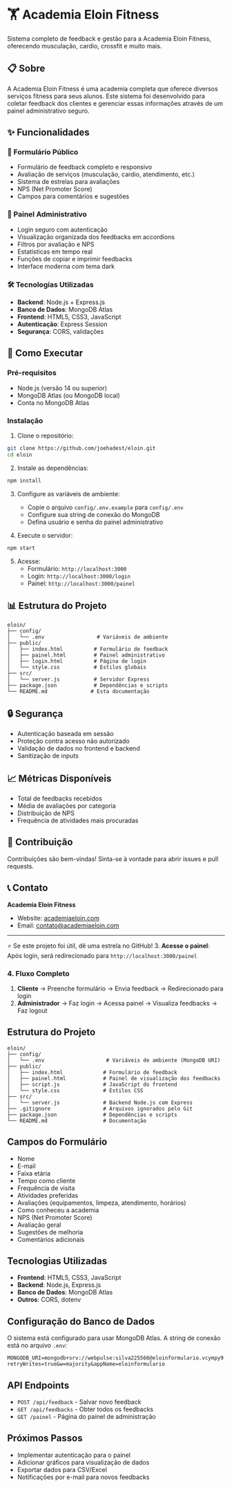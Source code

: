 # 🏋️ Academia Eloin Fitness

Sistema completo de feedback e gestão para a Academia Eloin Fitness, oferecendo musculação, cardio, crossfit e muito mais.

## 📋 Sobre

A Academia Eloin Fitness é uma academia completa que oferece diversos serviços fitness para seus alunos. Este sistema foi desenvolvido para coletar feedback dos clientes e gerenciar essas informações através de um painel administrativo seguro.

## ✨ Funcionalidades

### 📝 Formulário Público
- Formulário de feedback completo e responsivo
- Avaliação de serviços (musculação, cardio, atendimento, etc.)
- Sistema de estrelas para avaliações
- NPS (Net Promoter Score)
- Campos para comentários e sugestões

### 🔐 Painel Administrativo
- Login seguro com autenticação
- Visualização organizada dos feedbacks em accordions
- Filtros por avaliação e NPS
- Estatísticas em tempo real
- Funções de copiar e imprimir feedbacks
- Interface moderna com tema dark

### 🛠️ Tecnologias Utilizadas
- **Backend**: Node.js + Express.js
- **Banco de Dados**: MongoDB Atlas
- **Frontend**: HTML5, CSS3, JavaScript
- **Autenticação**: Express Session
- **Segurança**: CORS, validações

## 🚀 Como Executar

### Pré-requisitos
- Node.js (versão 14 ou superior)
- MongoDB Atlas (ou MongoDB local)
- Conta no MongoDB Atlas

### Instalação

1. Clone o repositório:
```bash
git clone https://github.com/joehadest/eloin.git
cd eloin
```

2. Instale as dependências:
```bash
npm install
```

3. Configure as variáveis de ambiente:
   - Copie o arquivo `config/.env.example` para `config/.env`
   - Configure sua string de conexão do MongoDB
   - Defina usuário e senha do painel administrativo

4. Execute o servidor:
```bash
npm start
```

5. Acesse:
   - Formulário: `http://localhost:3000`
   - Login: `http://localhost:3000/login`
   - Painel: `http://localhost:3000/painel`

## 📊 Estrutura do Projeto

```
eloin/
├── config/
│   └── .env                 # Variáveis de ambiente
├── public/
│   ├── index.html          # Formulário de feedback
│   ├── painel.html         # Painel administrativo
│   ├── login.html          # Página de login
│   └── style.css           # Estilos globais
├── src/
│   └── server.js           # Servidor Express
├── package.json            # Dependências e scripts
└── README.md              # Esta documentação
```

## 🔒 Segurança

- Autenticação baseada em sessão
- Proteção contra acesso não autorizado
- Validação de dados no frontend e backend
- Sanitização de inputs

## 📈 Métricas Disponíveis

- Total de feedbacks recebidos
- Média de avaliações por categoria
- Distribuição de NPS
- Frequência de atividades mais procuradas

## 🤝 Contribuição

Contribuições são bem-vindas! Sinta-se à vontade para abrir issues e pull requests.

## 📞 Contato

**Academia Eloin Fitness**
- Website: [academiaeloin.com](https://academiaeloin.com)
- Email: contato@academiaeloin.com

---

⭐ Se este projeto foi útil, dê uma estrela no GitHub!
3. **Acesse o painel**: Após login, será redirecionado para `http://localhost:3000/painel`

### 4. Fluxo Completo

1. **Cliente** → Preenche formulário → Envia feedback → Redirecionado para login
2. **Administrador** → Faz login → Acessa painel → Visualiza feedbacks → Faz logout

## Estrutura do Projeto

```
eloin/
├── config/
│   └── .env                    # Variáveis de ambiente (MongoDB URI)
├── public/
│   ├── index.html             # Formulário de feedback
│   ├── painel.html            # Painel de visualização dos feedbacks
│   ├── script.js              # JavaScript do frontend
│   └── style.css              # Estilos CSS
├── src/
│   └── server.js              # Backend Node.js com Express
├── .gitignore                 # Arquivos ignorados pelo Git
├── package.json               # Dependências e scripts
└── README.md                  # Documentação
```

## Campos do Formulário

- Nome
- E-mail
- Faixa etária
- Tempo como cliente
- Frequência de visita
- Atividades preferidas
- Avaliações (equipamentos, limpeza, atendimento, horários)
- Como conheceu a academia
- NPS (Net Promoter Score)
- Avaliação geral
- Sugestões de melhoria
- Comentários adicionais

## Tecnologias Utilizadas

- **Frontend**: HTML5, CSS3, JavaScript
- **Backend**: Node.js, Express.js
- **Banco de Dados**: MongoDB Atlas
- **Outros**: CORS, dotenv

## Configuração do Banco de Dados

O sistema está configurado para usar MongoDB Atlas. A string de conexão está no arquivo `.env`:

```
MONGODB_URI=mongodb+srv://webpulse:silva225566@eloinformulario.vcympy9.mongodb.net/?retryWrites=true&w=majority&appName=eloinformulario
```

## API Endpoints

- `POST /api/feedback` - Salvar novo feedback
- `GET /api/feedbacks` - Obter todos os feedbacks
- `GET /painel` - Página do painel de administração

## Próximos Passos

- Implementar autenticação para o painel
- Adicionar gráficos para visualização de dados
- Exportar dados para CSV/Excel
- Notificações por e-mail para novos feedbacks
